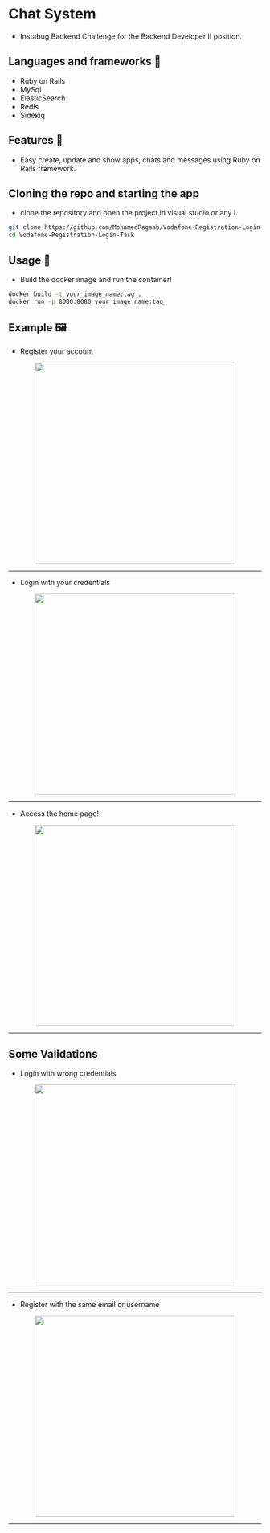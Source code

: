 # Chat System
* Instabug Backend Challenge for the Backend Developer II position.
## Languages and frameworks 📑
* Ruby on Rails
* MySql
* ElasticSearch
* Redis
* Sidekiq
## Features 🥇
* Easy create, update and show apps, chats and messages using Ruby on Rails framework.
## Cloning the repo and starting the app
* clone the repository and open the project in visual studio or any I.
``` bash
git clone https://github.com/MohamedRagaab/Vodafone-Registration-Login-Task.git
cd Vodafone-Registration-Login-Task
```
## Usage 🚀
* Build the docker image and run the container!
``` bash
docker build -t your_image_name:tag .
docker run -p 8080:8080 your_image_name:tag
```
## Example 🖼️
* Register your account
<div align='center'>
<img height="400px" src="https://github.com/MohamedRagaab/MohamedRagaab/assets/38363762/1e8ec78e-3caa-4ab1-b837-c1c1f7ee54f7">
<hr/>
</div>

* Login with your credentials
<div align='center'>
<img height="400px" src="https://github.com/MohamedRagaab/MohamedRagaab/assets/38363762/1f45f519-48f5-4e63-95ec-420fce4520c2">
<hr/>
</div>

* Access the home page!
<div align='center'>
<img height="400px" src="https://github.com/MohamedRagaab/MohamedRagaab/assets/38363762/99e7544d-5b6a-4ab7-a145-636fe1841469">
<hr/>
</div>

## Some Validations
* Login with wrong credentials
<div align='center'>
<img height="400px" src="https://github.com/MohamedRagaab/MohamedRagaab/assets/38363762/b1bd7b41-33d2-4803-8845-2cff4937bd7d">
<hr/>
</div>

* Register with the same email or username
<div align='center'>
<img height="400px" src="https://github.com/MohamedRagaab/MohamedRagaab/assets/38363762/c2f016af-321d-45e7-a4da-55db41d07de9">
<hr/>
</div>